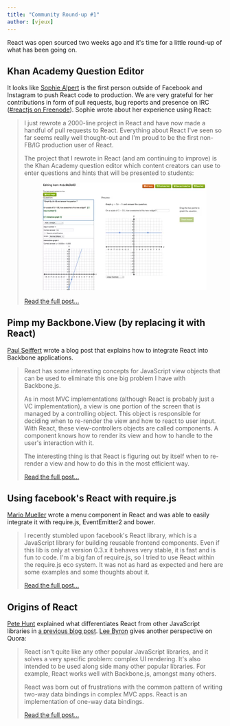 ```yaml
---
title: "Community Round-up #1"
author: [vjeux]
---
```


React was open sourced two weeks ago and it's time for a little round-up of what has been going on.

## Khan Academy Question Editor

It looks like [Sophie Alpert](http://sophiebits.com/) is the first person outside of Facebook and Instagram to push React code to production. We are very grateful for her contributions in form of pull requests, bug reports and presence on IRC ([#reactjs on Freenode](irc://chat.freenode.net/reactjs)). Sophie wrote about her experience using React:

> I just rewrote a 2000-line project in React and have now made a handful of pull requests to React. Everything about React I've seen so far seems really well thought-out and I'm proud to be the first non-FB/IG production user of React.
>
> The project that I rewrote in React (and am continuing to improve) is the Khan Academy question editor which content creators can use to enter questions and hints that will be presented to students:
> <figure><a href="http://sophiebits.com/2013/06/09/using-react-to-speed-up-khan-academy.html"><img src="../images/blog/khan-academy-editor.png"></a></figure>
>
> [Read the full post...](http://sophiebits.com/2013/06/09/using-react-to-speed-up-khan-academy.html)

## Pimp my Backbone.View (by replacing it with React)

[Paul Seiffert](https://blog.mayflower.de/) wrote a blog post that explains how to integrate React into Backbone applications.

> React has some interesting concepts for JavaScript view objects that can be used to eliminate this one big problem I have with Backbone.js.
>
> As in most MVC implementations (although React is probably just a VC implementation), a view is one portion of the screen that is managed by a controlling object. This object is responsible for deciding when to re-render the view and how to react to user input. With React, these view-controllers objects are called components. A component knows how to render its view and how to handle to the user's interaction with it.
>
> The interesting thing is that React is figuring out by itself when to re-render a view and how to do this in the most efficient way.
>
> [Read the full post...](https://blog.mayflower.de/3937-Backbone-React.html)

## Using facebook's React with require.js

[Mario Mueller](http://blog.xenji.com/) wrote a menu component in React and was able to easily integrate it with require.js, EventEmitter2 and bower.

> I recently stumbled upon facebook's React library, which is a JavaScript library for building reusable frontend components. Even if this lib is only at version 0.3.x it behaves very stable, it is fast and is fun to code. I'm a big fan of require.js, so I tried to use React within the require.js eco system. It was not as hard as expected and here are some examples and some thoughts about it.
>
> [Read the full post...](http://blog.xenji.com/2013/06/facebooks-react-require-js.html)

## Origins of React

[Pete Hunt](http://www.petehunt.net/blog/) explained what differentiates React from other JavaScript libraries in [a previous blog post](/blog/2013/06/05/why-react.html). [Lee Byron](http://leebyron.com/) gives another perspective on Quora:

> React isn't quite like any other popular JavaScript libraries, and it solves a very specific problem: complex UI rendering. It's also intended to be used along side many other popular libraries. For example, React works well with Backbone.js, amongst many others.
>
> React was born out of frustrations with the common pattern of writing two-way data bindings in complex MVC apps. React is an implementation of one-way data bindings.
>
> [Read the full post...](https://www.quora.com/React-JS-Library/How-is-Facebooks-React-JavaScript-library/answer/Lee-Byron?srid=3DcX)
